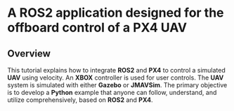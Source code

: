 # A ROS2 application designed for the offboard control of a PX4 UAV
## Overview
This tutorial explains how to integrate **ROS2** and **PX4** to control a simulated **UAV** using velocity. An **XBOX** controller is used for user controls. The **UAV** system is simulated with either **Gazebo** or **JMAVSim**.
The primary objective is to develop a **Python** example that anyone can follow, understand, and utilize comprehensively, based on **ROS2** and **PX4**.
